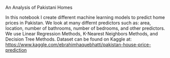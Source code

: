 An Analysis of Pakistani Homes

In this notebook I create different machine learning models
to predict home prices in Pakistan. We look at many differnt
predictors such as: area, location, number of bathrooms,
number of bedrooms, and other predictors. We use 
Linear Regression Methods, K-Nearest Neighbors Methods, and 
Decision Tree Methods. Dataset can be found on Kaggle at:
https://www.kaggle.com/ebrahimhaquebhatti/pakistan-house-price-prediction
